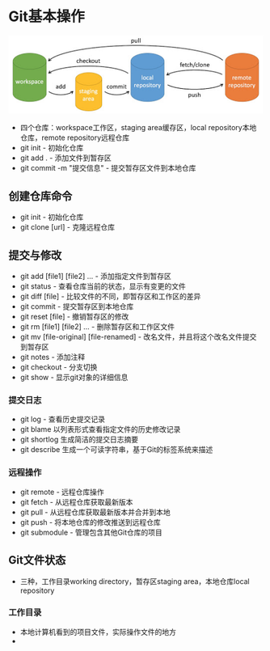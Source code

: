 # Git基本操作
![图片未显示](/Assets/git-command.jpg "Git-command")
* 四个仓库：workspace工作区，staging area缓存区，local repository本地仓库，remote repository远程仓库
* git init - 初始化仓库
* git add . - 添加文件到暂存区
* git commit -m "提交信息" - 提交暂存区文件到本地仓库
## 创建仓库命令
* git init - 初始化仓库
* git clone [url] - 克隆远程仓库
## 提交与修改
* git add [file1] [file2] ... - 添加指定文件到暂存区
* git status - 查看仓库当前的状态，显示有变更的文件
* git diff [file] - 比较文件的不同，即暂存区和工作区的差异
* git commit - 提交暂存区到本地仓库
* git reset [file] - 撤销暂存区的修改
* git rm [file1] [file2] ... - 删除暂存区和工作区文件
* git mv [file-original] [file-renamed] - 改名文件，并且将这个改名文件提交到暂存区
* git notes - 添加注释
* git checkout - 分支切换
* git show - 显示git对象的详细信息
### 提交日志
* git log - 查看历史提交记录
* git blame <file> 以列表形式查看指定文件的历史修改记录
* git shortlog 生成简洁的提交日志摘要
* git describe 生成一个可读字符串，基于Git的标签系统来描述
### 远程操作
* git remote - 远程仓库操作
* git fetch - 从远程仓库获取最新版本
* git pull - 从远程仓库获取最新版本并合并到本地
* git push - 将本地仓库的修改推送到远程仓库
* git submodule - 管理包含其他Git仓库的项目
## Git文件状态
* 三种，工作目录working directory，暂存区staging area，本地仓库local repository
### 工作目录
* 本地计算机看到的项目文件，实际操作文件的地方
* 